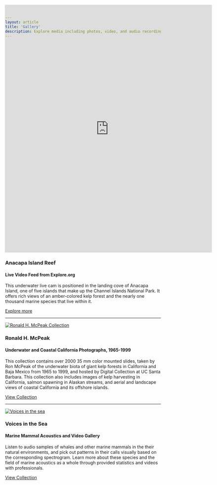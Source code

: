 ```yaml
---
layout: article
title: 'Gallery'
description: Explore media including photos, video, and audio recordings related to the Southern California Bight Marine Biodiversity Observation Network (SCB MBON).
---
```


<div class="row">
	<div class="col-md-7">
		<h1 class="page-header">Gallery 
			<small>& Mixed Media</small>
		</h1>
	</div>
</div>

<div class="row">
	<div class="col-md-7">
		<div class="embed-responsive embed-responsive-16by9">
        <iframe scrolling="yes" src="https://explore.org/livecams/oceans/channel-islands-national-park-anacapa-ocean" style="border: 0px none; margin-left: -1px; height: 800px; margin-top: -200px; width: 670px;">
         </iframe>
		</div>
	</div>
		<div class="col-md-5">
		<h3>Anacapa Island Reef</h3>
		<h4>Live Video Feed from Explore.org</h4>
		<p>This underwater live cam is positioned in the landing cove of Anacapa Island, one of five islands that make up the Channel Islands National Park. It offers rich views of an amber-colored kelp forest and the nearly one thousand marine species that live within it.</p>
		<a class="btn btn-primary" href="http://explore.org/live-cams/player/channel-islands-national-park-anacapa-ocean" target="_blank">Explore more<span class="glyphicon glyphicon-chevron-right"></span></a>
	</div>
</div>

<hr>

<div class="row">
	<div class="col-md-7">
		<a href="https://alexandria.ucsb.edu/collections/f3f76c59" target="_blank">
		<!--This was the original website but it doesn't work anymore
			<a href="http://digital.library.ucsb.edu/items/browse?collection=23" target="_blank">-->
			<img class="img-responsive" src="{{site.url}}/img/gallery/mcpeak.jpg" alt="Ronald H. McPeak Collection">
		</a>
	</div>
	<div class="col-md-5">
		<h3>Ronald H. McPeak</h3>
		<h4>Underwater and Coastal California Photographs, 1965-1999</h4>
		<p>This collection contains over 2000 35 mm color mounted slides, taken by Ron McPeak of the underwater biota of giant kelp forests in California and Baja Mexico from 1965 to 1999, and hosted by Digital Collection at UC Santa Barbara. This collection also includes images of kelp harvesting in California, salmon spawning in Alaskan streams, and aerial and landscape views of coastal California and its offshore islands.</p>
		<a class="btn btn-primary" href="https://alexandria.ucsb.edu/collections/f3f76c59" target="_blank">View Collection<span class="glyphicon glyphicon-chevron-right"></span></a>
	</div>
</div>

<hr>

<div class="row">
	<div class="col-md-7">
		<a href="http://cetus.ucsd.edu/voicesinthesea_org/index.html" target="_blank">
			<img class="img-responsive" src="{{site.url}}/img/gallery/voices-in-the-sea.jpg" alt="Voices in the sea">
		</a>
	</div>
		<div class="col-md-5">
		<h3>Voices in the Sea</h3>
		<h4>Marine Mammal Acoustics and Video Gallery</h4>
		<p>Listen to audio samples of whales and other marine mammals in the their natural environments, and pick out patterns in their calls visually based on the corresponding spectrogram. Learn more about these species and the field of marine acoustics as a whole through provided statistics and videos with professionals.</p>
		<a class="btn btn-primary" href="http://cetus.ucsd.edu/voicesinthesea_org/index.html" target="_blank">View Collection<span class="glyphicon glyphicon-chevron-right"></span></a>
	</div>
</div>
